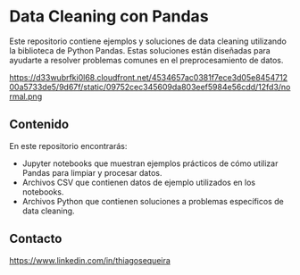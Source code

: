 # Data Cleaning con Pandas

Este repositorio contiene ejemplos y soluciones de data cleaning utilizando la biblioteca de Python Pandas. Estas soluciones  están diseñadas para ayudarte a resolver problemas comunes en el preprocesamiento de datos.

https://d33wubrfki0l68.cloudfront.net/4534657ac0381f7ece3d05e845471200a5733de5/9d67f/static/09752cec345609da803eef5984e56cdd/12fd3/normal.png


## Contenido

En este repositorio encontrarás:

- Jupyter notebooks que muestran ejemplos prácticos de cómo utilizar Pandas para limpiar y procesar datos.
- Archivos CSV que contienen datos de ejemplo utilizados en los notebooks.
- Archivos Python que contienen soluciones a problemas específicos de data cleaning.

## Contacto

https://www.linkedin.com/in/thiagosequeira

